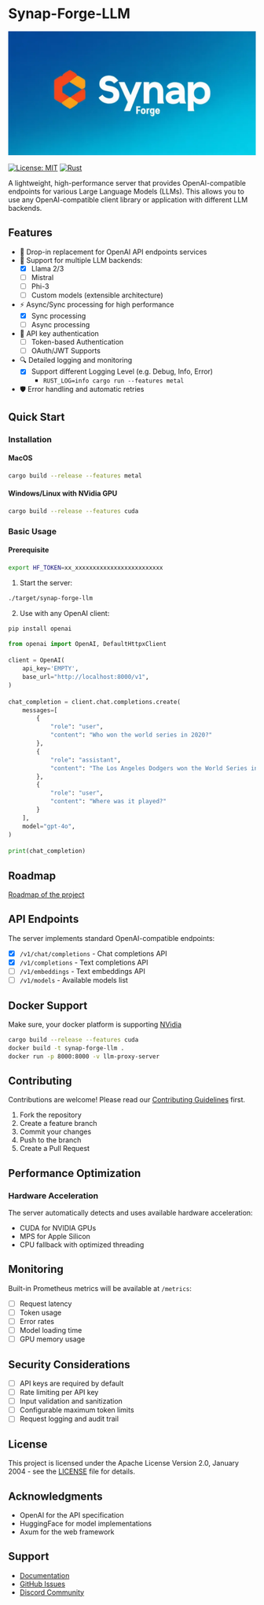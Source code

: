 # Synap-Forge-LLM
![Local photo](./images/image.webp)

[![License: MIT](https://img.shields.io/badge/license-Apache%202.0-blue?style=flat-square)](https://opensource.org/license/apache-2-0)
[![Rust](https://img.shields.io/badge/rust-%23000000.svg?logo=rust&logoColor=white)](https://www.rust-lang.org)

A lightweight, high-performance server that provides OpenAI-compatible endpoints for various Large Language Models (LLMs). This allows you to use any OpenAI-compatible client library or application with different LLM backends.

## Features
- 🚀 Drop-in replacement for OpenAI API endpoints services
- 🔄 Support for multiple LLM backends:
    - [x] Llama 2/3
    - [ ] Mistral
    - [ ] Phi-3
    - [ ] Custom models (extensible architecture)
- ⚡️ Async/Sync processing for high performance
    - [x] Sync processing
    - [ ] Async processing
- 🔑 API key authentication
    - [ ] Token-based Authentication
    - [ ] OAuth/JWT Supports
- 🔍 Detailed logging and monitoring
    - [x] Support different Logging Level (e.g. Debug, Info, Error)
      - `RUST_LOG=info cargo run --features metal`
- 🛡 Error handling and automatic retries

## Quick Start

### Installation

#### MacOS
```bash
cargo build --release --features metal
```

#### Windows/Linux with NVidia GPU
```bash
cargo build --release --features cuda
```

### Basic Usage

#### Prerequisite

```bash
export HF_TOKEN=xx_xxxxxxxxxxxxxxxxxxxxxxxxx
```

1. Start the server:

```bash
./target/synap-forge-llm
```

2. Use with any OpenAI client:

```bash
pip install openai
```

```python
from openai import OpenAI, DefaultHttpxClient

client = OpenAI(
    api_key='EMPTY',
    base_url="http://localhost:8000/v1",
)

chat_completion = client.chat.completions.create(
    messages=[
        {
            "role": "user",
            "content": "Who won the world series in 2020?"
        },
        {
            "role": "assistant",
            "content": "The Los Angeles Dodgers won the World Series in 2020."
        },
        {
            "role": "user",
            "content": "Where was it played?"
        }
    ],
    model="gpt-4o",
)

print(chat_completion)
```

## Roadmap
[Roadmap of the project](https://github.com/users/synap-forge/projects/1)

## API Endpoints

The server implements standard OpenAI-compatible endpoints:

- [x] `/v1/chat/completions` - Chat completions API
- [x] `/v1/completions` - Text completions API
- [ ] `/v1/embeddings` - Text embeddings API
- [ ] `/v1/models` - Available models list

## Docker Support
Make sure, your docker platform is supporting [NVidia](https://github.com/NVIDIA/nvidia-container-toolkit) 

```bash
cargo build --release --features cuda
docker build -t synap-forge-llm .
docker run -p 8000:8000 -v llm-proxy-server
```

## Contributing

Contributions are welcome! Please read our [Contributing Guidelines](CONTRIBUTING.md) first.

1. Fork the repository
2. Create a feature branch
3. Commit your changes
4. Push to the branch
5. Create a Pull Request

## Performance Optimization

### Hardware Acceleration

The server automatically detects and uses available hardware acceleration:

- CUDA for NVIDIA GPUs
- MPS for Apple Silicon
- CPU fallback with optimized threading

## Monitoring

Built-in Prometheus metrics will be available at `/metrics`:

- [ ] Request latency
- [ ] Token usage
- [ ] Error rates
- [ ] Model loading time
- [ ] GPU memory usage

## Security Considerations

- [ ] API keys are required by default
- [ ] Rate limiting per API key
- [ ] Input validation and sanitization
- [ ] Configurable maximum token limits
- [ ] Request logging and audit trail

## License

This project is licensed under the Apache License Version 2.0, January 2004 - see the [LICENSE](LICENSE) file for details.

## Acknowledgments

- OpenAI for the API specification
- HuggingFace for model implementations
- Axum for the web framework

## Support

- [Documentation](https://synap-forge-llm.readthedocs.io/)
- [GitHub Issues](https://github.com/synap-forge/synap-forge-llm/issues)
- [Discord Community](https://discord.gg/vxhGShNJ)